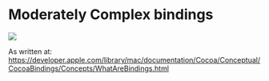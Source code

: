 Moderately Complex bindings
===================

![](https://raw.github.com/xhruso00/moderatelyComplexBindings/master/combatants_bindings_2x.png)

As written at:
https://developer.apple.com/library/mac/documentation/Cocoa/Conceptual/CocoaBindings/Concepts/WhatAreBindings.html
